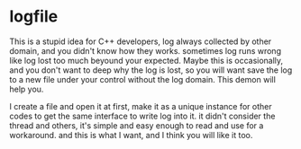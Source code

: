 # logfile
This is a stupid idea for C++ developers, log always collected by other domain, and you didn't know how they works.
sometimes log runs wrong like log lost too much beyound your expected. Maybe this is occasionally, and you don't want to deep why the log is lost, so you will want save the log to a new file under your control without the log domain.
This demon will help you.

I create a file and open it at first, make it as a unique instance for other codes to get the same interface to write log into it. it didn't consider the thread and others, it's simple and easy enough to read and use for a workaround. and this is what I want, and I think you will like it too.
